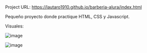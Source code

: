 Project URL: https://lautaro1910.github.io/barberia-alura/index.html

Pequeño proyecto donde practique HTML, CSS y Javascript.

Visuales:

![image](https://github.com/user-attachments/assets/b00348db-bfbb-4833-904c-a741175d8b7c)

![image](https://github.com/user-attachments/assets/51f5a7fe-410e-4fee-803e-fdb983f58dd7)
